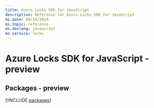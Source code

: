 ```yaml
---
title: Azure Locks SDK for JavaScript
description: Reference for Azure Locks SDK for JavaScript
ms.date: 09/24/2024
ms.topic: reference
ms.devlang: javascript
ms.service: locks
---
```

# Azure Locks SDK for JavaScript - preview
## Packages - preview
[!INCLUDE [packages](locks-index.md)]